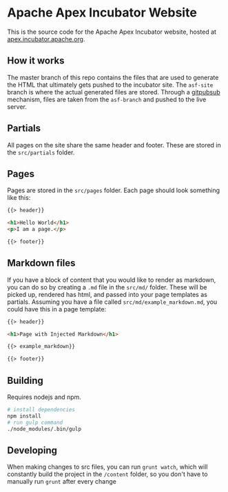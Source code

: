 Apache Apex Incubator Website
=============================

This is the source code for the Apache Apex Incubator website, hosted at [apex.incubator.apache.org](http://apex.incubator.apache.org/).


How it works
------------
The master branch of this repo contains the files that are used to generate the HTML that ultimately gets pushed to the incubator site.
The `asf-site` branch is where the actual generated files are stored. 
Through a [gitpubsub](http://www.apache.org/dev/gitpubsub.html) mechanism, files are taken from the `asf-branch` and pushed to the live server.

Partials
--------
All pages on the site share the same header and footer. These are stored in the `src/partials` folder.

Pages
-----
Pages are stored in the `src/pages` folder. Each page should look something like this:

```HTML
{{> header}}

<h1>Hello World</h1>
<p>I am a page.</p>

{{> footer}}
```

## Markdown files

If you have a block of content that you would like to render as markdown, you can do so by creating a `.md` file in the `src/md/` folder.
These will be picked up, rendered has html, and passed into your page templates as partials. 
Assuming you have a file called `src/md/example_markdown.md`, you could have this in a page template:

```HTML
{{> header}}

<h1>Page with Injected Markdown</h1>

{{> example_markdown}}

{{> footer}}
```

Building
--------
Requires nodejs and npm.
```bash
# install dependencies
npm install
# run gulp command
./node_modules/.bin/gulp
```

Developing
----------

When making changes to src files, you can run `grunt watch`, which will constantly build the project in the `/content` folder,
so you don't have to manually run `grunt` after every change